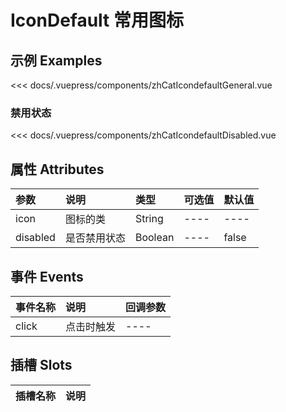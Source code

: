 
# IconDefault 常用图标

## 示例 Examples

<zh-cat-icondefault-general></zh-cat-icondefault-general>
<code-show>
<<< docs/.vuepress/components/zhCatIcondefaultGeneral.vue 
</code-show>

### 禁用状态

<zh-cat-icondefault-disabled></zh-cat-icondefault-disabled>
<code-show>
<<< docs/.vuepress/components/zhCatIcondefaultDisabled.vue
</code-show>

## 属性 Attributes

| 参数  | 说明  | 类型   | 可选值           | 默认值 |
|:------|:-------------|:-------|:------------------|:--------|
| icon | 图标的类 | String | ---- | ---- |
| disabled | 是否禁用状态 | Boolean |  ----   | false |

## 事件 Events

| 事件名称  | 说明    | 回调参数 |
|:------|:---------------|:--------|
| click | 点击时触发 | ---- |

## 插槽 Slots

| 插槽名称  | 说明 |
|:------|:---------------|
